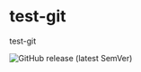 # test-git
 test-git

![GitHub release (latest SemVer)](https://img.shields.io/github/v/release/dnegorov/test-git?label=Version)

